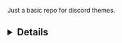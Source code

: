 Just a basic repo for discord themes.
<h2><details>
<p>
<img src="./Rairof/Discord-Theme/main/RosieDark-1.png" width="300"/>
<img src="./Rairof/Discord-Theme/main/RosieDark-2.png" width="300"/>
<img src="./Rairof/Discord-Theme/main/RosieDark-3.png" width="300"/>
<img src="./Rairof/Discord-Theme/main/RosieDark-4.png" width="300"/>
</p>
</details>
</h2>
